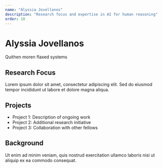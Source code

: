 ```yaml
---
name: "Alyssia Jovellanos"
description: "Research focus and expertise in AI for human reasoning"
order: 10
---
```


# Alyssia Jovellanos

Quithen moren flaxed systems

## Research Focus

Lorem ipsum dolor sit amet, consectetur adipiscing elit. Sed do eiusmod tempor incididunt ut labore et dolore magna aliqua.

## Projects

- Project 1: Description of ongoing work
- Project 2: Additional research initiative
- Project 3: Collaboration with other fellows

## Background

Ut enim ad minim veniam, quis nostrud exercitation ullamco laboris nisi ut aliquip ex ea commodo consequat.
